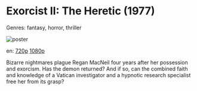 # Exorcist II: The Heretic (1977)

Genres: fantasy, horror, thriller

![poster](http://image.tmdb.org/t/p/w500/jIVYbxsp6y80wyfLlnKkRc9rI6Q.jpg)

en:
  [720p](magnet:?xt=urn:btih:C3C41CF5844E1012B985D9C164D2BCBD170A4B3B&tr=udp://glotorrents.pw:6969/announce&tr=udp://tracker.opentrackr.org:1337/announce&tr=udp://torrent.gresille.org:80/announce&tr=udp://tracker.openbittorrent.com:80&tr=udp://tracker.coppersurfer.tk:6969&tr=udp://tracker.leechers-paradise.org:6969&tr=udp://p4p.arenabg.ch:1337&tr=udp://tracker.internetwarriors.net:1337)
  [1080p](magnet:?xt=urn:btih:AAA4FE24E70C428D548D3B0CB0E34731829B2A2E&tr=udp://glotorrents.pw:6969/announce&tr=udp://tracker.opentrackr.org:1337/announce&tr=udp://torrent.gresille.org:80/announce&tr=udp://tracker.openbittorrent.com:80&tr=udp://tracker.coppersurfer.tk:6969&tr=udp://tracker.leechers-paradise.org:6969&tr=udp://p4p.arenabg.ch:1337&tr=udp://tracker.internetwarriors.net:1337)
  


Bizarre nightmares plague Regan MacNeil four years after her possession and exorcism. Has the demon returned? And if so, can the combined faith and knowledge of a Vatican investigator and a hypnotic research specialist free her from its grasp?